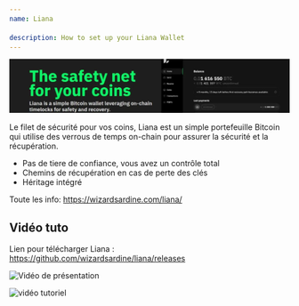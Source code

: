 ```yaml
---
name: Liana

description: How to set up your Liana Wallet
---
```


![cover](assets/cover.webp)

Le filet de sécurité pour vos coins, Liana est un simple portefeuille Bitcoin qui utilise des verrous de temps on-chain pour assurer la sécurité et la récupération.

- Pas de tiere de confiance, vous avez un contrôle total
- Chemins de récupération en cas de perte des clés
- Héritage intégré

Toute les info: https://wizardsardine.com/liana/

## Vidéo tuto

Lien pour télécharger Liana : https://github.com/wizardsardine/liana/releases

![Vidéo de présentation](https://youtu.be/siuLmQo1lM8)

![vidéo tutoriel](https://youtu.be/JrG4WMVPZDQ)
